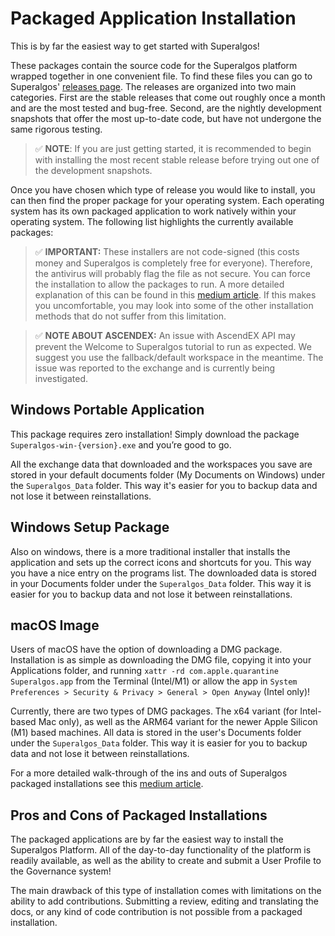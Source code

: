 # Packaged Application Installation

This is by far the easiest way to get started with Superalgos! 

These packages contain the source code for the Superalgos platform wrapped together in one convenient file.  To find these files you can go to Superalgos' [releases page](https://github.com/Superalgos/Superalgos/releases). The releases are organized into two main categories.  First are the stable releases that come out roughly once a month and are the most tested and bug-free.  Second, are the nightly development snapshots that offer the most up-to-date code, but have not undergone the same rigorous testing. 

> :white_check_mark: **NOTE**: If you are just getting started, it is recommended to begin with installing the most recent stable release before trying out one of the development snapshots.

Once you have chosen which type of release you would like to install, you can then find the proper package for your operating system. Each operating system has its own packaged application to work natively within your operating system.  The following list highlights the currently available packages:  

> :white_check_mark: **IMPORTANT:** These installers are not code-signed (this costs money and Superalgos is completely free for everyone). Therefore, the antivirus will probably flag the file as not secure. You can force the installation to allow the packages to run. A more detailed explanation of this can be found in this [medium article](https://medium.com/superalgos/superalgos-packaged-application-release-8befd2895102). If this makes you uncomfortable, you may look into some of the other installation methods that do not suffer from this limitation.

> :white_check_mark: **NOTE ABOUT ASCENDEX:** An issue with AscendEX API may prevent the Welcome to Superalgos tutorial to run as expected. We suggest you use the fallback/default workspace in the meantime. The issue was reported to the exchange and is currently being investigated. 


## Windows Portable Application

This package requires zero installation! Simply download the package `Superalgos-win-{version}.exe` and you’re good to go. 

All the exchange data that downloaded and the workspaces you save are stored in your default documents folder (My Documents on Windows) under the `Superalgos_Data` folder. This way it's easier for you to backup data and not lose it between reinstallations.

## Windows Setup Package

Also on windows, there is a more traditional installer that installs the application and sets up the correct icons and shortcuts for you. This way you have a nice entry on the programs list. The downloaded data is stored in your Documents folder under the `Superalgos_Data` folder. This way it is easier for you to backup data and not lose it between reinstallations.

## macOS Image

Users of macOS have the option of downloading a DMG package. Installation is as simple as downloading the DMG file, copying it into your Applications folder, and running `xattr -rd com.apple.quarantine Superalgos.app` from the Terminal (Intel/M1) or allow the app in `System Preferences > Security & Privacy > General > Open Anyway` (Intel only)!

Currently, there are two types of DMG packages. The x64 variant (for Intel-based Mac only), as well as the ARM64 variant for the newer Apple Silicon (M1) based machines. All data is stored in the user's Documents folder under the `Superalgos_Data` folder. This way it is easier for you to backup data and not lose it between reinstallations.

For a more detailed walk-through of the ins and outs of Superalgos packaged installations see this [medium article](https://medium.com/superalgos/superalgos-packaged-application-release-8befd2895102).

## Pros and Cons of Packaged Installations

The packaged applications are by far the easiest way to install the Superalgos Platform. All of the day-to-day functionality of the platform is readily available, as well as the ability to create and submit a User Profile to the Governance system! 

The main drawback of this type of installation comes with limitations on the ability to add contributions. Submitting a review, editing and translating the docs, or any kind of code contribution is not possible from a packaged installation.